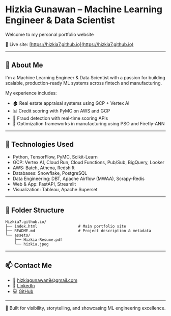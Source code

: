 # Hizkia Gunawan – Machine Learning Engineer & Data Scientist

Welcome to my personal portfolio website

🔗 Live site: [https://hizkia7.github.io](https://hizkia7.github.io)

---

## 👋 About Me

I'm a Machine Learning Engineer & Data Scientist with a passion for building scalable, production-ready ML systems across fintech and manufacturing.

My experience includes:
- 🏠 Real estate appraisal systems using GCP + Vertex AI
- 📊 Credit scoring with PyMC on AWS and GCP
- 🔐 Fraud detection with real-time scoring APIs
- 🧠 Optimization frameworks in manufacturing using PSO and Firefly-ANN

---

## 🚀 Technologies Used

- Python, TensorFlow, PyMC, Scikit-Learn  
- GCP: Vertex AI, Cloud Run, Cloud Functions, Pub/Sub, BigQuery, Looker  
- AWS: Batch, Athena, Redshift  
- Databases: Snowflake, PostgreSQL  
- Data Engineering: DBT, Apache Airflow (MWAA), Scrapy-Redis  
- Web & App: FastAPI, Streamlit  
- Visualization: Tableau, Apache Superset

---

## 📁 Folder Structure

```
Hizkia7.github.io/
├── index.html                  # Main portfolio site
├── README.md                   # Project description & metadata
└── assets/                     
    ├── Hizkia-Resume.pdf       
    └── hizkia.jpeg             
```

---

## 📫 Contact Me

- 📧 hizkiagunawan9@gmail.com  
- 💼 [LinkedIn](https://linkedin.com/in/hizkiagunawan7)  
- 💻 [GitHub](https://github.com/Hizkia7)

---

🎯 Built for visibility, storytelling, and showcasing ML engineering excellence.

